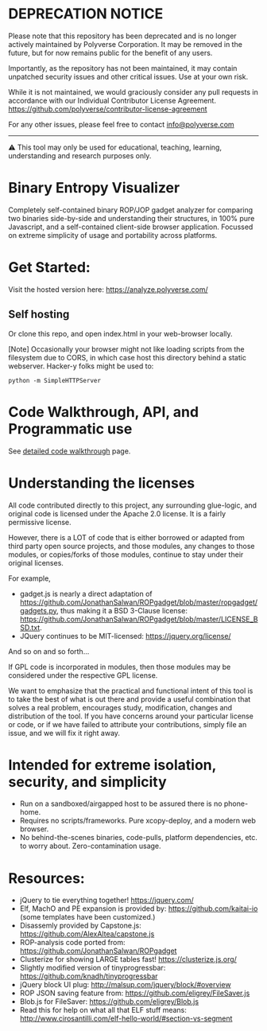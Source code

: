 # DEPRECATION NOTICE

Please note that this repository has been deprecated and is no longer actively maintained by Polyverse Corporation.  It may be removed in the future, but for now remains public for the benefit of any users.

Importantly, as the repository has not been maintained, it may contain unpatched security issues and other critical issues.  Use at your own risk.

While it is not maintained, we would graciously consider any pull requests in accordance with our Individual Contributor License Agreement.  https://github.com/polyverse/contributor-license-agreement

For any other issues, please feel free to contact info@polyverse.com

---

⚠️ This tool may only be used for educational, teaching, learning,
understanding and research purposes only.

# Binary Entropy Visualizer

Completely self-contained binary ROP/JOP gadget analyzer for comparing two binaries
side-by-side and understanding their structures, in 100% pure Javascript, and a
self-contained client-side browser application. Focussed on extreme simplicity
of usage and portability across platforms.

# Get Started:
Visit the hosted version here: https://analyze.polyverse.com/


## Self hosting

Or clone this repo, and open index.html in your web-browser locally.

[Note] Occasionally your browser might not like loading scripts from the filesystem due to CORS,
in which case host this directory behind a static webserver. Hacker-y folks might
be used to:
```
python -m SimpleHTTPServer
```

# Code Walkthrough, API, and Programmatic use

See [detailed code walkthrough](/docs/code-walkthrough.md) page.

# Understanding the licenses

All code contributed directly to this project, any surrounding glue-logic,
and original code is licensed under the Apache 2.0 license. It is a fairly
permissive license.

However, there is a LOT of code that is either borrowed or adapted from third
party open source projects, and those modules, any changes to those modules,
or copies/forks of those modules, continue to stay under their original
licenses.

For example,
* gadget.js is nearly a direct adaptation of
https://github.com/JonathanSalwan/ROPgadget/blob/master/ropgadget/gadgets.py,
thus making it a BSD 3-Clause license: https://github.com/JonathanSalwan/ROPgadget/blob/master/LICENSE_BSD.txt.
* JQuery continues to be MIT-licensed: https://jquery.org/license/

And so on and so forth...

If GPL code is incorporated in modules, then those modules may be considered
under the respective GPL license.

We want to emphasize that the practical and functional intent of this tool is
to take the best of what is out there and provide a useful combination that solves
a real problem, encourages study, modification, changes and distribution of the
tool. If you have concerns around your particular license or code, or if
we have failed to attribute your contributions, simply file an issue, and
we will fix it right away.

# Intended for extreme isolation, security, and simplicity

* Run on a sandboxed/airgapped host to be assured there is no phone-home.
* Requires no scripts/frameworks. Pure xcopy-deploy, and a modern web browser.
* No behind-the-scenes binaries, code-pulls, platform dependencies, etc.
  to worry about. Zero-contamination usage.

# Resources:
* jQuery to tie everything together! https://jquery.com/
* Elf, MachO and PE expansion is provided by: https://github.com/kaitai-io (some templates have been customized.)
* Disassemly provided by Capstone.js: https://github.com/AlexAltea/capstone.js
* ROP-analysis code ported from: https://github.com/JonathanSalwan/ROPgadget
* Clusterize for showing LARGE tables fast! https://clusterize.js.org/
* Slightly modified version of tinyprogressbar: https://github.com/knadh/tinyprogressbar
* jQuery block UI plug: http://malsup.com/jquery/block/#overview
* ROP JSON saving feature from: https://github.com/eligrey/FileSaver.js
* Blob.js for FileSaver: https://github.com/eligrey/Blob.js
* Read this for help on what all that ELF stuff means: http://www.cirosantilli.com/elf-hello-world/#section-vs-segment
